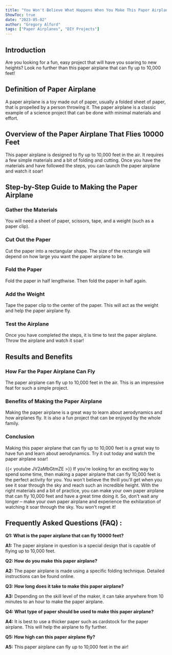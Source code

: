 ```yaml
---
title: "You Won't Believe What Happens When You Make This Paper Airplane That Flies 10000 Feet!"
ShowToc: true 
date: "2023-05-02"
author: "Gregory Alford" 
tags: ["Paper Airplanes", "DIY Projects"]
---
```

## Introduction

Are you looking for a fun, easy project that will have you soaring to new heights? Look no further than this paper airplane that can fly up to 10,000 feet! 

## Definition of Paper Airplane

A paper airplane is a toy made out of paper, usually a folded sheet of paper, that is propelled by a person throwing it. The paper airplane is a classic example of a science project that can be done with minimal materials and effort. 

## Overview of the Paper Airplane That Flies 10000 Feet

This paper airplane is designed to fly up to 10,000 feet in the air. It requires a few simple materials and a bit of folding and cutting. Once you have the materials and have followed the steps, you can launch the paper airplane and watch it soar! 

## Step-by-Step Guide to Making the Paper Airplane

### Gather the Materials

You will need a sheet of paper, scissors, tape, and a weight (such as a paper clip). 

### Cut Out the Paper

Cut the paper into a rectangular shape. The size of the rectangle will depend on how large you want the paper airplane to be. 

### Fold the Paper

Fold the paper in half lengthwise. Then fold the paper in half again. 

### Add the Weight

Tape the paper clip to the center of the paper. This will act as the weight and help the paper airplane fly. 

### Test the Airplane

Once you have completed the steps, it is time to test the paper airplane. Throw the airplane and watch it soar! 

## Results and Benefits

### How Far the Paper Airplane Can Fly

The paper airplane can fly up to 10,000 feet in the air. This is an impressive feat for such a simple project. 

### Benefits of Making the Paper Airplane

Making the paper airplane is a great way to learn about aerodynamics and how airplanes fly. It is also a fun project that can be enjoyed by the whole family. 

### Conclusion

Making this paper airplane that can fly up to 10,000 feet is a great way to have fun and learn about aerodynamics. Try it out today and watch the paper airplane soar!

{{< youtube JV2aMbGtmZE >}} 
If you're looking for an exciting way to spend some time, then making a paper airplane that can fly 10,000 feet is the perfect activity for you. You won't believe the thrill you'll get when you see it soar through the sky and reach such an incredible height. With the right materials and a bit of practice, you can make your own paper airplane that can fly 10,000 feet and have a great time doing it. So, don't wait any longer – make your own paper airplane and experience the exhilaration of watching it soar through the sky. You won't regret it!

## Frequently Asked Questions (FAQ) :
**Q1: What is the paper airplane that can fly 10000 feet?**

**A1:** The paper airplane in question is a special design that is capable of flying up to 10,000 feet.

**Q2: How do you make this paper airplane?**

**A2:** The paper airplane is made using a specific folding technique. Detailed instructions can be found online.

**Q3: How long does it take to make this paper airplane?**

**A3:** Depending on the skill level of the maker, it can take anywhere from 10 minutes to an hour to make the paper airplane.

**Q4: What type of paper should be used to make this paper airplane?**

**A4:** It is best to use a thicker paper such as cardstock for the paper airplane. This will help the airplane to fly further.

**Q5: How high can this paper airplane fly?**

**A5:** This paper airplane can fly up to 10,000 feet in the air!





